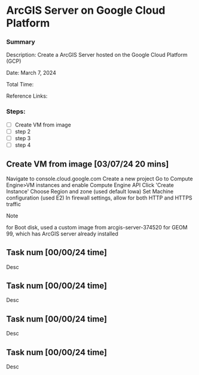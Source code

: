 # ArcGIS Server on Google Cloud Platform
### Summary

Description: Create a ArcGIS Server hosted on the Google Cloud Platform (GCP)

Date: March 7, 2024

Total Time:

Reference Links:

### Steps:
- [ ] Create VM from image
- [ ] step 2
- [ ] step 3
- [ ] step 4

## Create VM from image [03/07/24 20 mins]

Navigate to console.cloud.google.com
Create a new project
Go to Compute Engine>VM instances and enable Compute Engine API
Click 'Create Instance'
Choose Region and zone (used default Iowa)
Set Machine configuration  (used E2)
In firewall settings, allow for both HTTP and HTTPS traffic

> [!NOTE]
> for Boot disk, used a custom image from arcgis-server-374520 for GEOM 99, which has ArcGIS server already installed



## Task num [00/00/24 time]

Desc

## Task num [00/00/24 time]

Desc

## Task num [00/00/24 time]

Desc

## Task num [00/00/24 time]

Desc
